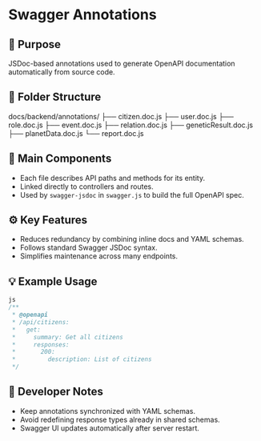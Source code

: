 # Swagger Annotations

## 🧩 Purpose
JSDoc-based annotations used to generate OpenAPI documentation automatically from source code.

## 📁 Folder Structure

docs/backend/annotations/
├── citizen.doc.js
├── user.doc.js
├── role.doc.js
├── event.doc.js
├── relation.doc.js
├── geneticResult.doc.js
├── planetData.doc.js
└── report.doc.js


## 📄 Main Components

- Each file describes API paths and methods for its entity.  
- Linked directly to controllers and routes.  
- Used by `swagger-jsdoc` in `swagger.js` to build the full OpenAPI spec.


## ⚙️ Key Features

- Reduces redundancy by combining inline docs and YAML schemas.  
- Follows standard Swagger JSDoc syntax.  
- Simplifies maintenance across many endpoints.


## 💡 Example Usage
```js
js
/**
 * @openapi
 * /api/citizens:
 *   get:
 *     summary: Get all citizens
 *     responses:
 *       200:
 *         description: List of citizens
 */

```

## 🧱 Developer Notes

- Keep annotations synchronized with YAML schemas.  
- Avoid redefining response types already in shared schemas.  
- Swagger UI updates automatically after server restart.


